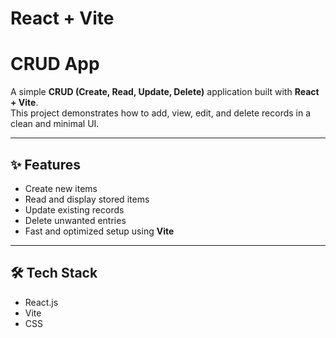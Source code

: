 # React + Vite
# CRUD App

A simple **CRUD (Create, Read, Update, Delete)** application built with **React + Vite**.  
This project demonstrates how to add, view, edit, and delete records in a clean and minimal UI.  

---

## ✨ Features
- Create new items  
- Read and display stored items  
- Update existing records  
- Delete unwanted entries  
- Fast and optimized setup using **Vite**

---

## 🛠️ Tech Stack
- React.js  
- Vite  
- CSS  


